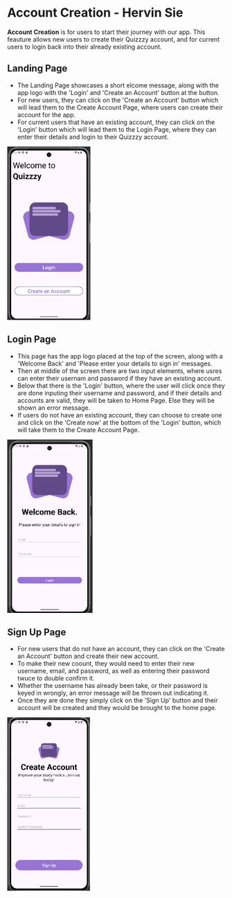 # Account Creation - Hervin Sie

**Account Creation** is for users to start their journey with our app. This feauture allows new users to create their Quizzzy account, and for current users to login back into their already existing account.

## Landing Page

- The Landing Page showcases a short elcome message, along with the app logo with the 'Login' and 'Create an Account' button at the button.
- For new users, they can click on the 'Create an Account' button which will lead them to the Create Account Page, where users can create their account for the app.
- For current users that have an existing account, they can click on the 'Login' button which will lead them to the Login Page, where they can enter their details and login to their Quizzzy account.
<img height="400" alt="image" src="/images/loginsignin.png">

## Login Page

- This page has the app logo placed at the top of the screen, along with a 'Welcome Back' and 'Please enter your details to sign in' messages.
- Then at middle of the screen there are two input elements, where usres can enter their usernam and password if they have an existing account.
- Below that there is the 'Login' button, where the user will click once they are done inputing their username and password, and if their details and accounts are valid, they will be taken to Home Page. Else they will be shown an error message.
- If users do not have an existing account, they can choose to create one and click on the 'Create now' at the bottom of the 'Login' button, which will take them to the Create Account Page.
<img height="400" alt="image" src="/images/login.png">

## Sign Up Page

- For new users that do not have an account, they can click on the 'Create an Account' button and create their new account.
- To make their new coount, they would need to enter their new username, email, and password, as well as entering their password twuce to double confirm it.
- Whether the username has already been take, or their password is keyed in wrongly, an error message will be thrown out indicating it.
- Once they are done they simply click on the 'Sign Up' button and their account will be created and they would be brought to the home page.
<img height="400" alt="image" src="/images/createaccount.png">